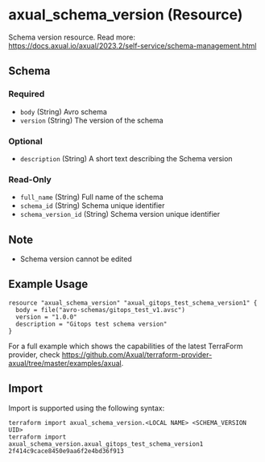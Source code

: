 # axual_schema_version (Resource)

Schema version resource. Read more: https://docs.axual.io/axual/2023.2/self-service/schema-management.html

<!-- schema generated by tfplugindocs -->
## Schema

### Required

- `body` (String) Avro schema
- `version` (String) The version of the schema

### Optional

- `description` (String) A short text describing the Schema version

### Read-Only

- `full_name` (String) Full name of the schema
- `schema_id` (String) Schema unique identifier
- `schema_version_id` (String) Schema version unique identifier

## Note
- Schema version cannot be edited

## Example Usage

```hcl
resource "axual_schema_version" "axual_gitops_test_schema_version1" {
  body = file("avro-schemas/gitops_test_v1.avsc")
  version = "1.0.0"
  description = "Gitops test schema version"
}
```

For a full example which shows the capabilities of the latest TerraForm provider, check https://github.com/Axual/terraform-provider-axual/tree/master/examples/axual.

## Import

Import is supported using the following syntax:

```shell
terraform import axual_schema_version.<LOCAL NAME> <SCHEMA_VERSION UID>
terraform import axual_schema_version.axual_gitops_test_schema_version1 2f414c9cace8450e9aa6f2e4bd36f913
```